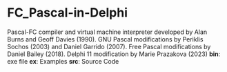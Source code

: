 # FC_Pascal-in-Delphi
Pascal-FC compiler and virtual machine interpreter developed by Alan Burns and Geoff Davies (1990). GNU Pascal modifications by Periklis Sochos (2003) and Daniel Garrido (2007). Free Pascal modifications by Daniel Bailey (2018).
Delphi 11 modification by Marie Prazakova (2023)
**bin**: exe file
**ex**: Examples
**src**: Source Code 
